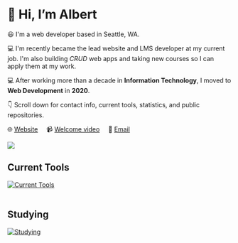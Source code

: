 # :wave: Hi, I’m Albert 

:smiley: I'm a web developer based in Seattle, WA.

:computer: I'm recently became the lead website and LMS developer at my current job. I'm also building *CRUD* web apps and taking new courses so I can apply them at my work.

:computer: After working more than a decade in **Information Technology**, I moved to **Web Development** in **2020**.

:point_down: Scroll down for contact info, current tools, statistics, and public repositories.

:globe_with_meridians: [Website](https://albertho.dev) &nbsp; &nbsp; :video_camera: [Welcome video](https://youtu.be/wUjnOxgC970&cc_load_policy=1) &nbsp; &nbsp; :e-mail: [Email](mailto:albert604news@gmail.com) &nbsp; &nbsp;

<img src="https://github-readme-streak-stats.herokuapp.com/?user=maplesyrupweb"/>


## Current Tools
[![Current Tools](https://skillicons.dev/icons?i=cloudflare,html,css,js,php,mysql,wordpress,bootstrap,github,raspberrypi)](https://skillicons.dev)<br><br>

## Studying
[![Studying](https://skillicons.dev/icons?i=react,tailwind,flutter,gatsby,php,python)](https://skillicons.dev)


